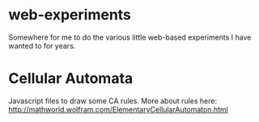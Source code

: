 # web-experiments
Somewhere for me to do the various little web-based experiments I have wanted to for years.

# Cellular Automata
Javascript files to draw some CA rules. More about rules here: http://mathworld.wolfram.com/ElementaryCellularAutomaton.html
